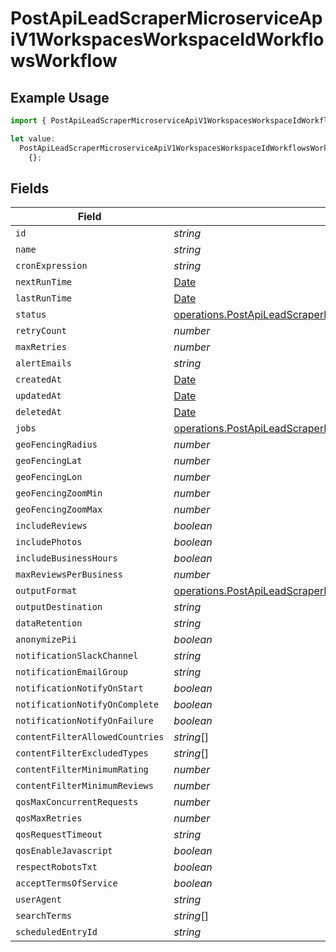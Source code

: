 # PostApiLeadScraperMicroserviceApiV1WorkspacesWorkspaceIdWorkflowsWorkflow

## Example Usage

```typescript
import { PostApiLeadScraperMicroserviceApiV1WorkspacesWorkspaceIdWorkflowsWorkflow } from "oppulence-backend-sdk/models/operations";

let value:
  PostApiLeadScraperMicroserviceApiV1WorkspacesWorkspaceIdWorkflowsWorkflow =
    {};
```

## Fields

| Field                                                                                                                                                                                                | Type                                                                                                                                                                                                 | Required                                                                                                                                                                                             | Description                                                                                                                                                                                          |
| ---------------------------------------------------------------------------------------------------------------------------------------------------------------------------------------------------- | ---------------------------------------------------------------------------------------------------------------------------------------------------------------------------------------------------- | ---------------------------------------------------------------------------------------------------------------------------------------------------------------------------------------------------- | ---------------------------------------------------------------------------------------------------------------------------------------------------------------------------------------------------- |
| `id`                                                                                                                                                                                                 | *string*                                                                                                                                                                                             | :heavy_minus_sign:                                                                                                                                                                                   | N/A                                                                                                                                                                                                  |
| `name`                                                                                                                                                                                               | *string*                                                                                                                                                                                             | :heavy_minus_sign:                                                                                                                                                                                   | N/A                                                                                                                                                                                                  |
| `cronExpression`                                                                                                                                                                                     | *string*                                                                                                                                                                                             | :heavy_minus_sign:                                                                                                                                                                                   | N/A                                                                                                                                                                                                  |
| `nextRunTime`                                                                                                                                                                                        | [Date](https://developer.mozilla.org/en-US/docs/Web/JavaScript/Reference/Global_Objects/Date)                                                                                                        | :heavy_minus_sign:                                                                                                                                                                                   | N/A                                                                                                                                                                                                  |
| `lastRunTime`                                                                                                                                                                                        | [Date](https://developer.mozilla.org/en-US/docs/Web/JavaScript/Reference/Global_Objects/Date)                                                                                                        | :heavy_minus_sign:                                                                                                                                                                                   | N/A                                                                                                                                                                                                  |
| `status`                                                                                                                                                                                             | [operations.PostApiLeadScraperMicroserviceApiV1WorkspacesWorkspaceIdWorkflowsStatus](../../models/operations/postapileadscrapermicroserviceapiv1workspacesworkspaceidworkflowsstatus.md)             | :heavy_minus_sign:                                                                                                                                                                                   | N/A                                                                                                                                                                                                  |
| `retryCount`                                                                                                                                                                                         | *number*                                                                                                                                                                                             | :heavy_minus_sign:                                                                                                                                                                                   | N/A                                                                                                                                                                                                  |
| `maxRetries`                                                                                                                                                                                         | *number*                                                                                                                                                                                             | :heavy_minus_sign:                                                                                                                                                                                   | N/A                                                                                                                                                                                                  |
| `alertEmails`                                                                                                                                                                                        | *string*                                                                                                                                                                                             | :heavy_minus_sign:                                                                                                                                                                                   | N/A                                                                                                                                                                                                  |
| `createdAt`                                                                                                                                                                                          | [Date](https://developer.mozilla.org/en-US/docs/Web/JavaScript/Reference/Global_Objects/Date)                                                                                                        | :heavy_minus_sign:                                                                                                                                                                                   | N/A                                                                                                                                                                                                  |
| `updatedAt`                                                                                                                                                                                          | [Date](https://developer.mozilla.org/en-US/docs/Web/JavaScript/Reference/Global_Objects/Date)                                                                                                        | :heavy_minus_sign:                                                                                                                                                                                   | N/A                                                                                                                                                                                                  |
| `deletedAt`                                                                                                                                                                                          | [Date](https://developer.mozilla.org/en-US/docs/Web/JavaScript/Reference/Global_Objects/Date)                                                                                                        | :heavy_minus_sign:                                                                                                                                                                                   | N/A                                                                                                                                                                                                  |
| `jobs`                                                                                                                                                                                               | [operations.PostApiLeadScraperMicroserviceApiV1WorkspacesWorkspaceIdWorkflowsJobs](../../models/operations/postapileadscrapermicroserviceapiv1workspacesworkspaceidworkflowsjobs.md)[]               | :heavy_minus_sign:                                                                                                                                                                                   | N/A                                                                                                                                                                                                  |
| `geoFencingRadius`                                                                                                                                                                                   | *number*                                                                                                                                                                                             | :heavy_minus_sign:                                                                                                                                                                                   | N/A                                                                                                                                                                                                  |
| `geoFencingLat`                                                                                                                                                                                      | *number*                                                                                                                                                                                             | :heavy_minus_sign:                                                                                                                                                                                   | N/A                                                                                                                                                                                                  |
| `geoFencingLon`                                                                                                                                                                                      | *number*                                                                                                                                                                                             | :heavy_minus_sign:                                                                                                                                                                                   | N/A                                                                                                                                                                                                  |
| `geoFencingZoomMin`                                                                                                                                                                                  | *number*                                                                                                                                                                                             | :heavy_minus_sign:                                                                                                                                                                                   | N/A                                                                                                                                                                                                  |
| `geoFencingZoomMax`                                                                                                                                                                                  | *number*                                                                                                                                                                                             | :heavy_minus_sign:                                                                                                                                                                                   | N/A                                                                                                                                                                                                  |
| `includeReviews`                                                                                                                                                                                     | *boolean*                                                                                                                                                                                            | :heavy_minus_sign:                                                                                                                                                                                   | N/A                                                                                                                                                                                                  |
| `includePhotos`                                                                                                                                                                                      | *boolean*                                                                                                                                                                                            | :heavy_minus_sign:                                                                                                                                                                                   | N/A                                                                                                                                                                                                  |
| `includeBusinessHours`                                                                                                                                                                               | *boolean*                                                                                                                                                                                            | :heavy_minus_sign:                                                                                                                                                                                   | N/A                                                                                                                                                                                                  |
| `maxReviewsPerBusiness`                                                                                                                                                                              | *number*                                                                                                                                                                                             | :heavy_minus_sign:                                                                                                                                                                                   | N/A                                                                                                                                                                                                  |
| `outputFormat`                                                                                                                                                                                       | [operations.PostApiLeadScraperMicroserviceApiV1WorkspacesWorkspaceIdWorkflowsOutputFormat](../../models/operations/postapileadscrapermicroserviceapiv1workspacesworkspaceidworkflowsoutputformat.md) | :heavy_minus_sign:                                                                                                                                                                                   | N/A                                                                                                                                                                                                  |
| `outputDestination`                                                                                                                                                                                  | *string*                                                                                                                                                                                             | :heavy_minus_sign:                                                                                                                                                                                   | N/A                                                                                                                                                                                                  |
| `dataRetention`                                                                                                                                                                                      | *string*                                                                                                                                                                                             | :heavy_minus_sign:                                                                                                                                                                                   | N/A                                                                                                                                                                                                  |
| `anonymizePii`                                                                                                                                                                                       | *boolean*                                                                                                                                                                                            | :heavy_minus_sign:                                                                                                                                                                                   | N/A                                                                                                                                                                                                  |
| `notificationSlackChannel`                                                                                                                                                                           | *string*                                                                                                                                                                                             | :heavy_minus_sign:                                                                                                                                                                                   | N/A                                                                                                                                                                                                  |
| `notificationEmailGroup`                                                                                                                                                                             | *string*                                                                                                                                                                                             | :heavy_minus_sign:                                                                                                                                                                                   | N/A                                                                                                                                                                                                  |
| `notificationNotifyOnStart`                                                                                                                                                                          | *boolean*                                                                                                                                                                                            | :heavy_minus_sign:                                                                                                                                                                                   | N/A                                                                                                                                                                                                  |
| `notificationNotifyOnComplete`                                                                                                                                                                       | *boolean*                                                                                                                                                                                            | :heavy_minus_sign:                                                                                                                                                                                   | N/A                                                                                                                                                                                                  |
| `notificationNotifyOnFailure`                                                                                                                                                                        | *boolean*                                                                                                                                                                                            | :heavy_minus_sign:                                                                                                                                                                                   | N/A                                                                                                                                                                                                  |
| `contentFilterAllowedCountries`                                                                                                                                                                      | *string*[]                                                                                                                                                                                           | :heavy_minus_sign:                                                                                                                                                                                   | N/A                                                                                                                                                                                                  |
| `contentFilterExcludedTypes`                                                                                                                                                                         | *string*[]                                                                                                                                                                                           | :heavy_minus_sign:                                                                                                                                                                                   | N/A                                                                                                                                                                                                  |
| `contentFilterMinimumRating`                                                                                                                                                                         | *number*                                                                                                                                                                                             | :heavy_minus_sign:                                                                                                                                                                                   | N/A                                                                                                                                                                                                  |
| `contentFilterMinimumReviews`                                                                                                                                                                        | *number*                                                                                                                                                                                             | :heavy_minus_sign:                                                                                                                                                                                   | N/A                                                                                                                                                                                                  |
| `qosMaxConcurrentRequests`                                                                                                                                                                           | *number*                                                                                                                                                                                             | :heavy_minus_sign:                                                                                                                                                                                   | N/A                                                                                                                                                                                                  |
| `qosMaxRetries`                                                                                                                                                                                      | *number*                                                                                                                                                                                             | :heavy_minus_sign:                                                                                                                                                                                   | N/A                                                                                                                                                                                                  |
| `qosRequestTimeout`                                                                                                                                                                                  | *string*                                                                                                                                                                                             | :heavy_minus_sign:                                                                                                                                                                                   | N/A                                                                                                                                                                                                  |
| `qosEnableJavascript`                                                                                                                                                                                | *boolean*                                                                                                                                                                                            | :heavy_minus_sign:                                                                                                                                                                                   | N/A                                                                                                                                                                                                  |
| `respectRobotsTxt`                                                                                                                                                                                   | *boolean*                                                                                                                                                                                            | :heavy_minus_sign:                                                                                                                                                                                   | N/A                                                                                                                                                                                                  |
| `acceptTermsOfService`                                                                                                                                                                               | *boolean*                                                                                                                                                                                            | :heavy_minus_sign:                                                                                                                                                                                   | N/A                                                                                                                                                                                                  |
| `userAgent`                                                                                                                                                                                          | *string*                                                                                                                                                                                             | :heavy_minus_sign:                                                                                                                                                                                   | N/A                                                                                                                                                                                                  |
| `searchTerms`                                                                                                                                                                                        | *string*[]                                                                                                                                                                                           | :heavy_minus_sign:                                                                                                                                                                                   | N/A                                                                                                                                                                                                  |
| `scheduledEntryId`                                                                                                                                                                                   | *string*                                                                                                                                                                                             | :heavy_minus_sign:                                                                                                                                                                                   | N/A                                                                                                                                                                                                  |